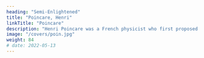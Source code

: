 ```yaml
---
heading: "Semi-Enlightened"
title: "Poincare, Henri"
linkTitle: "Poincare"
description: "Henri Poincare was a French physicist who first proposed gravitational waves"
image: "/covers/poin.jpg"
weight: 84
# date: 2022-05-13
---
```


